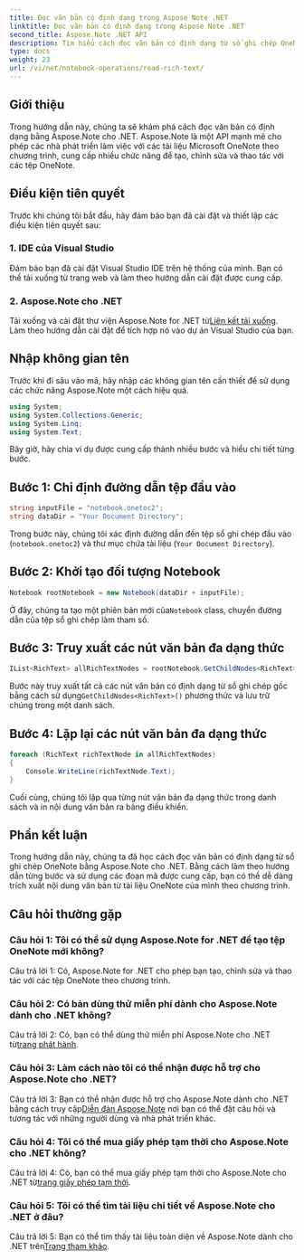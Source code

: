 ```yaml
---
title: Đọc văn bản có định dạng trong Aspose Note .NET
linktitle: Đọc văn bản có định dạng trong Aspose Note .NET
second_title: Aspose.Note .NET API
description: Tìm hiểu cách đọc văn bản có định dạng từ sổ ghi chép OneNote theo chương trình bằng cách sử dụng Aspose.Note for .NET. Hãy làm theo hướng dẫn từng bước của chúng tôi để dễ dàng tích hợp.
type: docs
weight: 23
url: /vi/net/notebook-operations/read-rich-text/
---
```

## Giới thiệu

Trong hướng dẫn này, chúng ta sẽ khám phá cách đọc văn bản có định dạng bằng Aspose.Note cho .NET. Aspose.Note là một API mạnh mẽ cho phép các nhà phát triển làm việc với các tài liệu Microsoft OneNote theo chương trình, cung cấp nhiều chức năng để tạo, chỉnh sửa và thao tác với các tệp OneNote.

## Điều kiện tiên quyết

Trước khi chúng tôi bắt đầu, hãy đảm bảo bạn đã cài đặt và thiết lập các điều kiện tiên quyết sau:

### 1. IDE của Visual Studio

Đảm bảo bạn đã cài đặt Visual Studio IDE trên hệ thống của mình. Bạn có thể tải xuống từ trang web và làm theo hướng dẫn cài đặt được cung cấp.

### 2. Aspose.Note cho .NET

 Tải xuống và cài đặt thư viện Aspose.Note for .NET từ[Liên kết tải xuống](https://releases.aspose.com/note/net/). Làm theo hướng dẫn cài đặt để tích hợp nó vào dự án Visual Studio của bạn.

## Nhập không gian tên

Trước khi đi sâu vào mã, hãy nhập các không gian tên cần thiết để sử dụng các chức năng Aspose.Note một cách hiệu quả.

```csharp
using System;
using System.Collections.Generic;
using System.Linq;
using System.Text;
```

Bây giờ, hãy chia ví dụ được cung cấp thành nhiều bước và hiểu chi tiết từng bước.

## Bước 1: Chỉ định đường dẫn tệp đầu vào

```csharp
string inputFile = "notebook.onetoc2";
string dataDir = "Your Document Directory";
```

Trong bước này, chúng tôi xác định đường dẫn đến tệp sổ ghi chép đầu vào (`notebook.onetoc2`) và thư mục chứa tài liệu (`Your Document Directory`).

## Bước 2: Khởi tạo đối tượng Notebook

```csharp
Notebook rootNotebook = new Notebook(dataDir + inputFile);
```

 Ở đây, chúng ta tạo một phiên bản mới của`Notebook` class, chuyển đường dẫn của tệp sổ ghi chép làm tham số.

## Bước 3: Truy xuất các nút văn bản đa dạng thức

```csharp
IList<RichText> allRichTextNodes = rootNotebook.GetChildNodes<RichText>();
```

 Bước này truy xuất tất cả các nút văn bản có định dạng từ sổ ghi chép gốc bằng cách sử dụng`GetChildNodes<RichText>()` phương thức và lưu trữ chúng trong một danh sách.

## Bước 4: Lặp lại các nút văn bản đa dạng thức

```csharp
foreach (RichText richTextNode in allRichTextNodes)
{
    Console.WriteLine(richTextNode.Text);
}
```

Cuối cùng, chúng tôi lặp qua từng nút văn bản đa dạng thức trong danh sách và in nội dung văn bản ra bảng điều khiển.

## Phần kết luận

Trong hướng dẫn này, chúng ta đã học cách đọc văn bản có định dạng từ sổ ghi chép OneNote bằng Aspose.Note cho .NET. Bằng cách làm theo hướng dẫn từng bước và sử dụng các đoạn mã được cung cấp, bạn có thể dễ dàng trích xuất nội dung văn bản từ tài liệu OneNote của mình theo chương trình.

## Câu hỏi thường gặp

### Câu hỏi 1: Tôi có thể sử dụng Aspose.Note for .NET để tạo tệp OneNote mới không?

Câu trả lời 1: Có, Aspose.Note for .NET cho phép bạn tạo, chỉnh sửa và thao tác với các tệp OneNote theo chương trình.

### Câu hỏi 2: Có bản dùng thử miễn phí dành cho Aspose.Note dành cho .NET không?

 Câu trả lời 2: Có, bạn có thể dùng thử miễn phí Aspose.Note cho .NET từ[trang phát hành](https://releases.aspose.com/).

### Câu hỏi 3: Làm cách nào tôi có thể nhận được hỗ trợ cho Aspose.Note cho .NET?

 Câu trả lời 3: Bạn có thể nhận được hỗ trợ cho Aspose.Note dành cho .NET bằng cách truy cập[Diễn đàn Aspose.Note](https://forum.aspose.com/c/note/28) nơi bạn có thể đặt câu hỏi và tương tác với những người dùng và nhà phát triển khác.

### Câu hỏi 4: Tôi có thể mua giấy phép tạm thời cho Aspose.Note cho .NET không?

 Câu trả lời 4: Có, bạn có thể mua giấy phép tạm thời cho Aspose.Note cho .NET từ[trang giấy phép tạm thời](https://purchase.aspose.com/temporary-license/).

### Câu hỏi 5: Tôi có thể tìm tài liệu chi tiết về Aspose.Note cho .NET ở đâu?

 Câu trả lời 5: Bạn có thể tìm thấy tài liệu toàn diện về Aspose.Note dành cho .NET trên[Trang tham khảo](https://reference.aspose.com/note/net/).